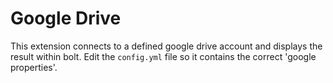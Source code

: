 Google Drive
================

This extension connects to a defined google drive account and displays the result within bolt.
Edit the `config.yml` file so it contains the correct 'google properties'.

